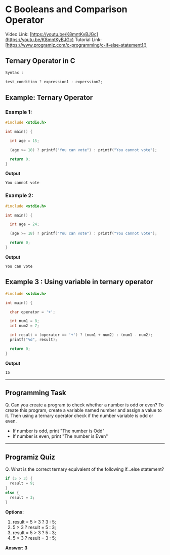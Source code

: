# C Booleans and Comparison Operator
Video Link: [https://youtu.be/K8mntKyBJGc](https://youtu.be/K8mntKyBJGc)
Tutorial Link: [https://www.programiz.com/c-programming/c-if-else-statement]()

## Ternary Operator in C

```c
Syntax :

test_condition ? expression1 : experssion2;
```

## Example: Ternary Operator
### Example 1: 
```c
#include <stdio.h>

int main() {

  int age = 15;

  (age >= 18) ? printf("You can vote") : printf("You cannot vote");

  return 0;
}

```

**Output**
```
You cannot vote

```
### Example 2: 
```c
#include <stdio.h>

int main() {

  int age = 24;

  (age >= 18) ? printf("You can vote") : printf("You cannot vote");

  return 0;
}

```

**Output**
```
You can vote
```
## Example 3 : Using variable in ternary operator

```c
#include <stdio.h>

int main() {

  char operator = '+';

  int num1 = 8;
  int num2 = 7;

  int result = (operator == '+') ? (num1 + num2) : (num1 - num2);
  printf("%d", result);

  return 0;
}

```
**Output**
```
15
```

---

## Programming Task

Q. Can you create a program to check whether a number is odd or even? To create this program, create a variable named number and assign a value to it. Then using a ternary operator check if the number variable is odd or even.

- If number is odd, print "The number is Odd"
- If number is even, print "The number is Even"

---

## Programiz Quiz

Q. What is the correct ternary equivalent of the following if...else statement?


```c
if (5 > 3) {
  result = 9;
}
else {
  result = 3;
}
```

**Options:**
1. result = 5 > 3 ? 3 : 5;
1. 5 > 3 ? result = 5 : 3;
1. result = 5 > 3 ? 5 : 3;
1. 5 > 3 ? result = 3 : 5;

**Answer: 3**